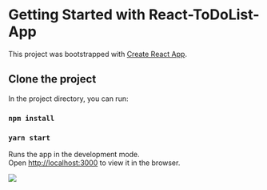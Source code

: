 # Getting Started with React-ToDoList-App 

This project was bootstrapped with [Create React App](https://github.com/facebook/create-react-app).

## Clone the project
In the project directory, you can run:
### `npm install`
### `yarn start`


Runs the app in the development mode.\
Open [http://localhost:3000](http://localhost:3000) to view it in the browser.

![](image/todolist.png)
